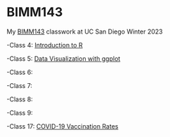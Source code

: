 # BIMM143
My [BIMM143](https://bioboot.github.io/bimm143_W23/) classwork at UC San Diego Winter 2023

-Class 4: [Introduction to R](https://github.com/andremodolo/BIMM143_github/blob/main/BIMM143-Class-4-Lab.pdf)

-Class 5: [Data Visualization with ggplot](https://github.com/andremodolo/BIMM143_github/blob/main/Class05BIMM143/Class05.md)

-Class 6:

-Class 7:

-Class 8:

-Class 9:

-Class 17: [COVID-19 Vaccination Rates](https://github.com/andremodolo/BIMM143_github/blob/main/Class_17_GIT/COVID-19%20Vaccination%20Rates.qmd)


